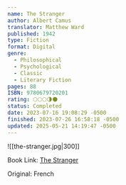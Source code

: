 ```yaml
---
name: The Stranger
author: Albert Camus
translator: Matthew Ward
published: 1942
type: Fiction
format: Digital
genre:
  - Philosophical
  - Psychological
  - Classic
  - Literary Fiction
pages: 88
ISBN: 9780679720201
rating: 🌕🌕🌕🌗🌑
status: Completed
date: 2023-07-16 19:08:29 -0500
finished: 2023-07-26 16:58:18 -0500
updated: 2025-05-21 14:19:47 -0500
---
```


![[the-stranger.jpg|300]]

Book Link: [The Stranger](https://www.goodreads.com/book/show/49552.The_Stranger)

Original: French
